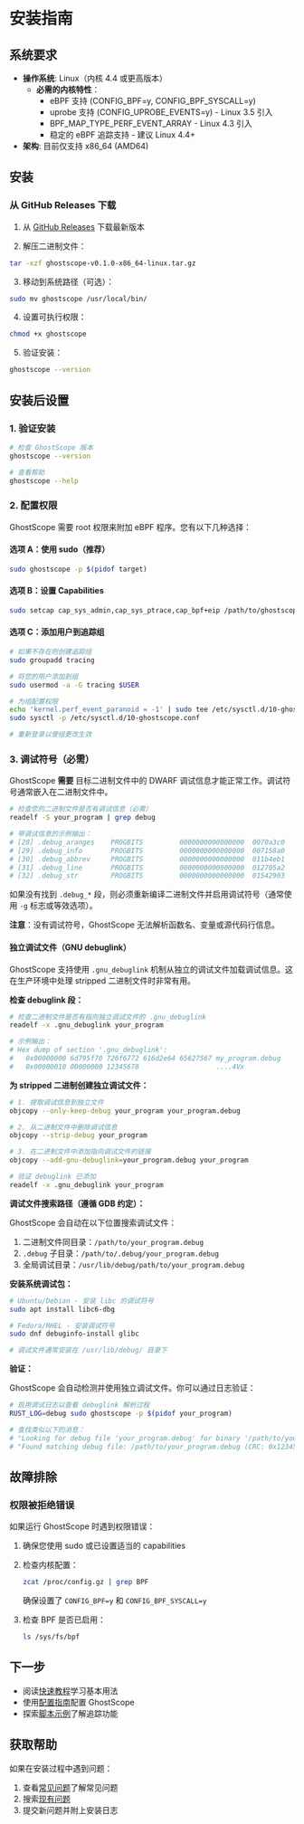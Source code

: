 # 安装指南

## 系统要求

- **操作系统**: Linux（内核 4.4 或更高版本）
  - **必需的内核特性**：
    - eBPF 支持 (CONFIG_BPF=y, CONFIG_BPF_SYSCALL=y)
    - uprobe 支持 (CONFIG_UPROBE_EVENTS=y) - Linux 3.5 引入
    - BPF_MAP_TYPE_PERF_EVENT_ARRAY - Linux 4.3 引入
    - 稳定的 eBPF 追踪支持 - 建议 Linux 4.4+
- **架构**: 目前仅支持 x86_64 (AMD64)

## 安装

### 从 GitHub Releases 下载

1. 从 [GitHub Releases](https://github.com/swananan/ghostscope/releases) 下载最新版本

2. 解压二进制文件：
```bash
tar -xzf ghostscope-v0.1.0-x86_64-linux.tar.gz
```

3. 移动到系统路径（可选）：
```bash
sudo mv ghostscope /usr/local/bin/
```

4. 设置可执行权限：
```bash
chmod +x ghostscope
```

5. 验证安装：
```bash
ghostscope --version
```

## 安装后设置

### 1. 验证安装

```bash
# 检查 GhostScope 版本
ghostscope --version

# 查看帮助
ghostscope --help
```

### 2. 配置权限

GhostScope 需要 root 权限来附加 eBPF 程序。您有以下几种选择：

#### 选项 A：使用 sudo（推荐）
```bash
sudo ghostscope -p $(pidof target)
```

#### 选项 B：设置 Capabilities
```bash
sudo setcap cap_sys_admin,cap_sys_ptrace,cap_bpf+eip /path/to/ghostscope
```

#### 选项 C：添加用户到追踪组
```bash
# 如果不存在则创建追踪组
sudo groupadd tracing

# 将您的用户添加到组
sudo usermod -a -G tracing $USER

# 为组配置权限
echo 'kernel.perf_event_paranoid = -1' | sudo tee /etc/sysctl.d/10-ghostscope.conf
sudo sysctl -p /etc/sysctl.d/10-ghostscope.conf

# 重新登录以使组更改生效
```

### 3. 调试符号（必需）

GhostScope **需要** 目标二进制文件中的 DWARF 调试信息才能正常工作。调试符号通常嵌入在二进制文件中。

```bash
# 检查您的二进制文件是否有调试信息（必需）
readelf -S your_program | grep debug

# 带调试信息的示例输出：
# [28] .debug_aranges    PROGBITS         0000000000000000  0070a3c0
# [29] .debug_info       PROGBITS         0000000000000000  007158a0
# [30] .debug_abbrev     PROGBITS         0000000000000000  011b4eb1
# [31] .debug_line       PROGBITS         0000000000000000  012705a2
# [32] .debug_str        PROGBITS         0000000000000000  01542903
```

如果没有找到 `.debug_*` 段，则必须重新编译二进制文件并启用调试符号（通常使用 `-g` 标志或等效选项）。

**注意**：没有调试符号，GhostScope 无法解析函数名、变量或源代码行信息。

#### 独立调试文件（GNU debuglink）

GhostScope 支持使用 `.gnu_debuglink` 机制从独立的调试文件加载调试信息。这在生产环境中处理 stripped 二进制文件时非常有用。

**检查 debuglink 段：**
```bash
# 检查二进制文件是否有指向独立调试文件的 .gnu_debuglink
readelf -x .gnu_debuglink your_program

# 示例输出：
# Hex dump of section '.gnu_debuglink':
#   0x00000000 6d795f70 726f6772 616d2e64 65627567 my_program.debug
#   0x00000010 00000000 12345678                   ....4Vx
```

**为 stripped 二进制创建独立调试文件：**
```bash
# 1. 提取调试信息到独立文件
objcopy --only-keep-debug your_program your_program.debug

# 2. 从二进制文件中删除调试信息
objcopy --strip-debug your_program

# 3. 在二进制文件中添加指向调试文件的链接
objcopy --add-gnu-debuglink=your_program.debug your_program

# 验证 debuglink 已添加
readelf -x .gnu_debuglink your_program
```

**调试文件搜索路径（遵循 GDB 约定）：**

GhostScope 会自动在以下位置搜索调试文件：
1. 二进制文件同目录：`/path/to/your_program.debug`
2. `.debug` 子目录：`/path/to/.debug/your_program.debug`
3. 全局调试目录：`/usr/lib/debug/path/to/your_program.debug`

**安装系统调试包：**
```bash
# Ubuntu/Debian - 安装 libc 的调试符号
sudo apt install libc6-dbg

# Fedora/RHEL - 安装调试符号
sudo dnf debuginfo-install glibc

# 调试文件通常安装在 /usr/lib/debug/ 目录下
```

**验证：**

GhostScope 会自动检测并使用独立调试文件。你可以通过日志验证：
```bash
# 启用调试日志以查看 debuglink 解析过程
RUST_LOG=debug sudo ghostscope -p $(pidof your_program)

# 查找类似以下的消息：
# "Looking for debug file 'your_program.debug' for binary '/path/to/your_program'"
# "Found matching debug file: /path/to/your_program.debug (CRC: 0x12345678)"
```

## 故障排除

### 权限被拒绝错误

如果运行 GhostScope 时遇到权限错误：

1. 确保您使用 sudo 或已设置适当的 capabilities
2. 检查内核配置：
   ```bash
   zcat /proc/config.gz | grep BPF
   ```
   确保设置了 `CONFIG_BPF=y` 和 `CONFIG_BPF_SYSCALL=y`

3. 检查 BPF 是否已启用：
   ```bash
   ls /sys/fs/bpf
   ```

## 下一步

- 阅读[快速教程](tutorial.md)学习基本用法
- 使用[配置指南](configuration.md)配置 GhostScope
- 探索[脚本示例](scripting.md)了解追踪功能

## 获取帮助

如果在安装过程中遇到问题：

1. 查看[常见问题](faq.md)了解常见问题
2. 搜索[现有问题](https://github.com/swananan/ghostscope/issues)
3. 提交新问题并附上安装日志